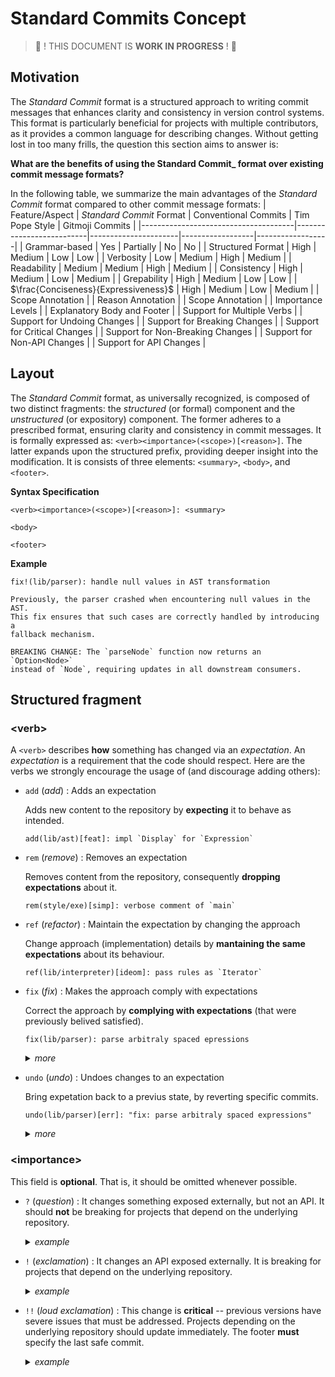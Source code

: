 # Standard Commits Concept

> 🚧 ! THIS DOCUMENT IS **WORK IN PROGRESS** ! 🚧

## Motivation

The _Standard Commit_ format is a structured approach to writing commit messages that enhances clarity and consistency in version control systems. This format is particularly beneficial for projects with multiple contributors, as it provides a common language for describing changes. Without getting lost in too many frills, the question this section aims to answer is:

**What are the benefits of using the Standard Commit_ format over existing commit message formats?**

In the following table, we summarize the main advantages of the _Standard Commit_ format compared to other commit message formats:
| Feature/Aspect                       | _Standard Commit_ Format | Conventional Commits | Tim Pope Style   | Gitmoji Commits  |
|--------------------------------------|--------------------------|----------------------|------------------|------------------|
| Grammar-based                        | Yes                      | Partially            | No               | No               |
| Structured Format                    | High                     | Medium               | Low              | Low              |
| Verbosity                            | Low                      | Medium               | High             | Medium           |
| Readability                          | Medium                   | Medium               | High             | Medium           |
| Consistency                          | High                     | Medium               | Low              | Medium           |
| Grepability                          | High                     | Medium               | Low              | Low              |
| $\frac{Conciseness}{Expressiveness}$ | High                     | Medium               | Low              | Medium           |
| Scope Annotation                     |
| Reason Annotation                    |
| Scope Annotation                     |
| Importance Levels                    |
| Explanatory Body and Footer          |
| Support for Multiple Verbs           |
| Support for Undoing Changes          |
| Support for Breaking Changes         |
| Support for Critical Changes         |
| Support for Non-Breaking Changes     |
| Support for Non-API Changes          |
| Support for API Changes              |




## Layout

The _Standard Commit_ format, as universally recognized, is composed of two distinct fragments: the _structured_ (or formal) component and the _unstructured_ (or expository) component. The former adheres to a prescribed format, ensuring clarity and consistency in commit messages. It is formally expressed as: `<verb><importance>(<scope>)[<reason>]`. The latter expands upon the structured prefix, providing deeper insight into the modification. It is consists of three elements: `<summary>`, `<body>`, and `<footer>`.

**Syntax Specification**

```ebnf
<verb><importance>(<scope>)[<reason>]: <summary>

<body>

<footer>
```

**Example**

```
fix!(lib/parser): handle null values in AST transformation

Previously, the parser crashed when encountering null values in the AST.
This fix ensures that such cases are correctly handled by introducing a
fallback mechanism.

BREAKING CHANGE: The `parseNode` function now returns an `Option<Node>`
instead of `Node`, requiring updates in all downstream consumers.
```

## Structured fragment

### \<verb>

A `<verb>` describes **how** something has changed via an _expectation_. An _expectation_ is a requirement that the code should respect.
Here are the verbs we strongly encourage the usage of (and discourage adding others):


- `add` (_add_) : Adds an expectation

   Adds new content to the repository by **expecting** it to behave as intended.

   ```
   add(lib/ast)[feat]: impl `Display` for `Expression`
   ```

- `rem` (_remove_) : Removes an expectation

   Removes content from the repository, consequently **dropping expectations** about it.

   ```
   rem(style/exe)[simp]: verbose comment of `main`
   ```

- `ref` (_refactor_) : Maintain the expectation by changing the approach

   Change approach (implementation) details by **mantaining the same expectations** about its behaviour.

   ```
   ref(lib/interpreter)[ideom]: pass rules as `Iterator`
   ```

- `fix` (_fix_) : Makes the approach comply with expectations

   Correct the approach by **complying with expectations** (that were previously belived satisfied).

   ```
   fix(lib/parser): parse arbitraly spaced epressions
   ```

   <details>
   <summary> <i>more</i> </summary>

   1. the `<reason>` should **not** be _why the change was made_ -- that is obsviusly to comply with expectations -- but _why it was wrong_.

   </details>

- `undo` (_undo_) : Undoes changes to an expectation

   Bring expetation back to a previus state, by reverting specific commits.

   ```
   undo(lib/parser)[err]: "fix: parse arbitraly spaced expressions"
   ```

   <details>
   <summary> <i>more</i> </summary>

   1. Prefer `undo` over other `add` or `rem` if the changes to revert are perfectly covered by some commits.

   2. Prefer `ref` or `fix` over `undo` if expectations don't change.
   </details>

### \<importance>

This field is **optional**. That is, it should be omitted whenever possible.

- `?` (_question_) : It changes something exposed externally, but not an API. It should **not** be breaking for projects that depend on the underlying repository.

    <details>
    <summary> <i>example</i> </summary>

    An example of an _question_ (`?`) importance could be used when the output of the program shifts to a new more explicative version. For instance, changing the output from:
    ```bash
    Result: 7
    ```
    to
    ```bash
    Calculation Result: 7 (Success)
    ```

    This update does not break compatibility since the core functionality and APIs remain unchanged, but users or scripts parsing the output may notice differences.

    </details>

- `!` (_exclamation_) : It changes an API exposed externally. It is breaking for projects that depend on the underlying repository.

    <details>
    <summary> <i>example</i> </summary>

    An example of an _exclamation_ (`!`) importance would be renaming or removing a public function that downstream projects rely on. For instance, changing the signature of a function from:
    ```rust
    pub fn calculate(a: i32, b: i32) -> i32
    ```
    to
    ```rust
    pub fn calculate(values: Vec<i32>) -> i32
    ```
    </details>

- `!!` (_loud exclamation_) : This change is **critical** -- previous versions have severe issues that must be addressed. Projects depending on the underlying repository should update immediately.
        The footer **must** specify the last safe commit.

    <details>
    <summary> <i>example</i> </summary>

    An example of a _loud exclamation_ (`!!`) importance would be fixing a severe security vulnerability or resolving a bug that causes data corruption. For instance:
    1. Fixing a bug where a memory leak causes system crashes under heavy load.
    2. Patching a security flaw that exposes sensitive user data.

    </details>

